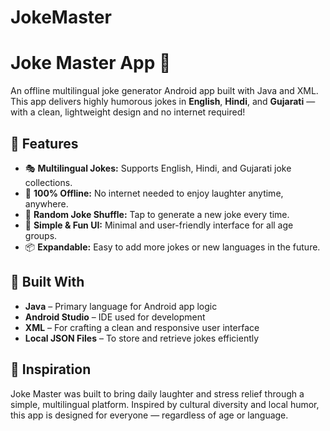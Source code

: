 # JokeMaster
# Joke Master App 🤣

An offline multilingual joke generator Android app built with Java and XML. This app delivers highly humorous jokes in **English**, **Hindi**, and **Gujarati** — with a clean, lightweight design and no internet required!

## 📱 Features

- 🎭 **Multilingual Jokes:** Supports English, Hindi, and Gujarati joke collections.
- 📶 **100% Offline:** No internet needed to enjoy laughter anytime, anywhere.
- 🔁 **Random Joke Shuffle:** Tap to generate a new joke every time.
- 🎨 **Simple & Fun UI:** Minimal and user-friendly interface for all age groups.
- 📦 **Expandable:** Easy to add more jokes or new languages in the future.

## 🚀 Built With

- **Java** – Primary language for Android app logic
- **Android Studio** – IDE used for development
- **XML** – For crafting a clean and responsive user interface
- **Local JSON Files** – To store and retrieve jokes efficiently

## 🧠 Inspiration

Joke Master was built to bring daily laughter and stress relief through a simple, multilingual platform. Inspired by cultural diversity and local humor, this app is designed for everyone — regardless of age or language.

